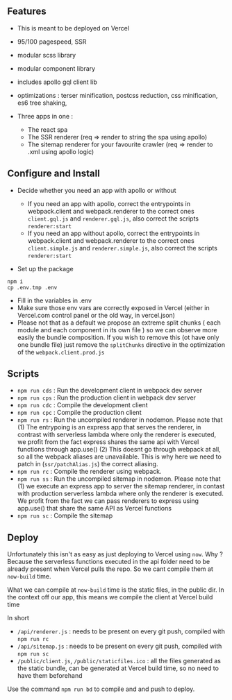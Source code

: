 ## Features 

+ This is meant to be deployed on Vercel
+ 95/100 pagespeed, SSR
+ modular scss library
+ modular component library
+ includes apollo gql client lib
+ optimizations : terser minification, postcss reduction, css minification, es6 tree shaking, 

+ Three apps in one :
  + The react spa
  + The SSR renderer (req => render to string the spa using apollo)
  + The sitemap renderer for your favourite crawler (req => render to .xml using apollo logic)


## Configure and Install

+ Decide whether you need an app with apollo or without
  + If you need an app with apollo, correct the entrypoints in webpack.client and webpack.renderer to the correct ones `client.gql.js` and `renderer.gql.js`, also correct the scripts `renderer:start` 
  + If you need an app without apollo, correct the entrypoints in webpack.client and webpack.renderer to the correct ones `client.simple.js` and `renderer.simple.js`, also correct the scripts `renderer:start` 

+ Set up the package

```
npm i
cp .env.tmp .env
```

+ Fill in the variables in .env
+ Make sure those env vars are correctly exposed in Vercel (either in Vercel.com control panel or the old way, in vercel.json)
+ Please not that as a default we propose an extreme split chunks ( each module and each component in its own file ) so we can observe more easily the bundle composition. If you wish to remove this (ot have only one bundle file) just remove the `splitChunks` directive in the optimization of the `webpack.client.prod.js` 

## Scripts

+ `npm run cds` : Run the development client in webpack dev server
+ `npm run cps` : Run the production client in webpack dev server
+ `npm run cdc` : Compile the development client
+ `npm run cpc` : Compile the production client
+ `npm run rs` : Run the uncompiled renderer in nodemon. Please note that (1) The entrypoing is an express app that serves the renderer, in contrast with serverless lambda where only the renderer is executed, we profit from the fact express shares the same api with Vercel functions through app.use() (2) This doesnt go through webpack at all, so all the webpack aliases are unavailable. This is why here we need to patch in (`ssr/patchAlias.js`) the correct aliasing. 
+ `npm run rc` : Compile the renderer using webpack.
+ `npm run ss` : Run the uncompiled sitemap in nodemon. Please note that (1) we execute an express app to server the sitemap renderer, in contast with production serverless lambda where only the renderer is executed. We profit from the fact we can pass renderers to express using app.use() that share the same API as Vercel functions
+ `npm run sc` : Compile the sitemap

## Deploy

Unfortunately this isn't as easy as just deploying to Vercel using `now`. Why ? Because the serverless functions executed in the api folder need to be already present when Vercel pulls the repo. So we cant compile them at `now-build` time.

What we can compile at `now-build` time is the static files, in the public dir. In the context off our app, this means we compile the client at Vercel build time

In short
+ `/api/renderer.js` : needs to be present on every git push, compiled with `npm run rc`
+ `/api/sitemap.js` : needs to be present on every git push, compiled with `npm run sc`
+ `/public/client.js`, `/public/staticfiles.ico` : all the files generated as the static bundle, can be generated at Vercel build time, so no need to have them beforehand

Use the command `npm run bd` to compile and and push to deploy.



